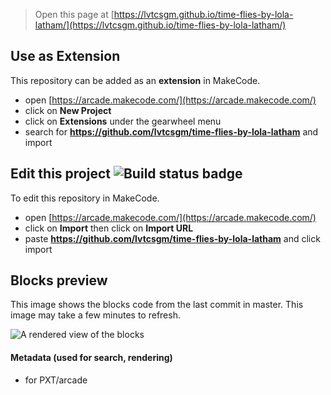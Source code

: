  


> Open this page at [https://lvtcsgm.github.io/time-flies-by-lola-latham/](https://lvtcsgm.github.io/time-flies-by-lola-latham/)

## Use as Extension

This repository can be added as an **extension** in MakeCode.

* open [https://arcade.makecode.com/](https://arcade.makecode.com/)
* click on **New Project**
* click on **Extensions** under the gearwheel menu
* search for **https://github.com/lvtcsgm/time-flies-by-lola-latham** and import

## Edit this project ![Build status badge](https://github.com/lvtcsgm/time-flies-by-lola-latham/workflows/MakeCode/badge.svg)

To edit this repository in MakeCode.

* open [https://arcade.makecode.com/](https://arcade.makecode.com/)
* click on **Import** then click on **Import URL**
* paste **https://github.com/lvtcsgm/time-flies-by-lola-latham** and click import

## Blocks preview

This image shows the blocks code from the last commit in master.
This image may take a few minutes to refresh.

![A rendered view of the blocks](https://github.com/lvtcsgm/time-flies-by-lola-latham/raw/master/.github/makecode/blocks.png)

#### Metadata (used for search, rendering)

* for PXT/arcade
<script src="https://makecode.com/gh-pages-embed.js"></script><script>makeCodeRender("{{ site.makecode.home_url }}", "{{ site.github.owner_name }}/{{ site.github.repository_name }}");</script>
